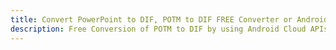 ---title: Convert PowerPoint to DIF, POTM to DIF FREE Converter or Android SDKdescription: Free Conversion of POTM to DIF by using Android Cloud APIs & SDKs. Also Create, Edit & Render Microsoft Word & OpenOffice documents in the Cloud.---